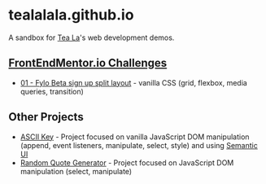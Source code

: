 # tealalala.github.io

A sandbox for [Tea La](https://teala.xyz/)'s web development demos.

## [FrontEndMentor.io Challenges](https://frontendmentor.io/)
* [01 - Fylo Beta sign up split layout](frontendmentor-vanilla/01-fylo-beta-signup-landing/index.html) - vanilla CSS (grid, flexbox, media queries, transition)

## Other Projects
* [ASCII Key](ascii-key/index.html) - Project focused on vanilla JavaScript DOM manipulation (append, event listeners, manipulate, select, style) and using [Semantic UI](https://semantic-ui.com/)
* [Random Quote Generator](random-quote-generator/index.html) - Project focused on JavaScript DOM manipulation (select, manipulate)
